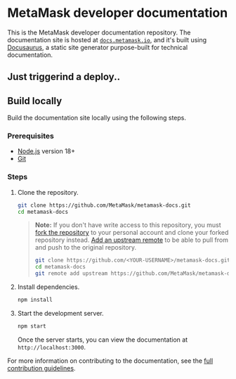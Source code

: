 # MetaMask developer documentation

This is the MetaMask developer documentation repository.
The documentation site is hosted at [`docs.metamask.io`](https://docs.metamask.io), and it's
built using [Docusaurus](https://docusaurus.io/), a static site generator purpose-built for
technical documentation.

## Just triggerind a deploy..

## Build locally

Build the documentation site locally using the following steps.

### Prerequisites

- [Node.js](https://nodejs.org/) version 18+
- [Git](https://git-scm.com/)

### Steps

1. Clone the repository.

   ```bash
   git clone https://github.com/MetaMask/metamask-docs.git
   cd metamask-docs
   ```

   > **Note:** If you don't have write access to this repository, you must [fork the repository](https://docs.github.com/en/get-started/quickstart/fork-a-repo#forking-a-repository) to your personal account and clone your forked repository instead. [Add an upstream remote](https://docs.github.com/en/get-started/quickstart/fork-a-repo#configuring-git-to-sync-your-fork-with-the-upstream-repository) to be able to pull from and push to the original repository.
   >
   > ```bash
   > git clone https://github.com/<YOUR-USERNAME>/metamask-docs.git
   > cd metamask-docs
   > git remote add upstream https://github.com/MetaMask/metamask-docs.git
   > ```

2. Install dependencies.

   ```bash
   npm install
   ```

3. Start the development server.

   ```bash
   npm start
   ```

   Once the server starts, you can view the documentation at `http://localhost:3000`.

For more information on contributing to the documentation, see the [full contribution guidelines](CONTRIBUTING.md).
